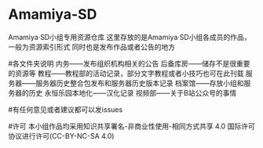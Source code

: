 # Amamiya-SD
Amamiya·SD小组专用资源仓库
这里存放的是Amamiya·SD小组各成员的作品，一般为资源索引形式
同时也是发布作品或者公告的地方


#各文件夹说明
内务——发布组织机构相关的公告
后备库房——储存不是很重要的资源等
教程——教程部的活动记录，部分文字教程或者小技巧也可在此刊载
服务器——服务器历史整合包发布和服务器历史版本记录
档案馆——存放小组和服务器的历史
永恒乐园本地化——汉化记录
视频部——关于B站公众号的事情


#有任何意见或者建议都可以发issues


#许可
本小组作品均采用知识共享署名-非商业性使用-相同方式共享 4.0 国际许可协议进行许可(CC-BY-NC-SA 4.0)
